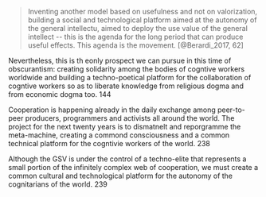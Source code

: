 >Inventing another model based on usefulness and not on valorization, building a social and technological platform aimed at the autonomy of the general intellectu, aimed to deploy the use value of the general intellect -- this is the agenda for the long period that can produce useful effects. This agenda is the movement. [@Berardi_2017, 62]

Nevertheless, this is th eonly prospect we can pursue in this time of obscurantism: creating solidarity among the bodies of cogntive workers worldwide and building a techno-poetical platform for the collaboration of cogntive workers so as to liberate knowledge from religious dogma and from economic dogma too. 144

Cooperation is happening already in the daily exchange among peer-to-peer producers, programmers and activists all around the world. The project for the next twenty years is to dismatnelt and reporgramme the meta-machine, creating a commond consciousness and a common technical platform for the cogntivie workers of the world. 238

Although the GSV is under the control of a techno-elite that represents a small portion of the infinitely complex web of cooperation, we must create a common cultural and technological platform for the autonomy of the cognitarians of the world. 239 
